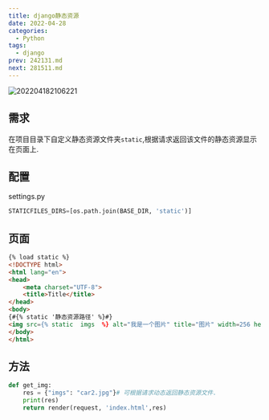 ```yaml
---
title: django静态资源
date: 2022-04-28
categories:
  - Python
tags:
  - django
prev: 242131.md
next: 281511.md
---
```


![202204182106221](https://cdn.jsdelivr.net/gh/qbmzc/images/2022/202204182106221.png)

<!-- more -->

## 需求

在项目目录下自定义静态资源文件夹`static`,根据请求返回该文件的静态资源显示在页面上.

## 配置

settings.py

```python
STATICFILES_DIRS=[os.path.join(BASE_DIR, 'static')]
```

## 页面

```html
{% load static %}
<!DOCTYPE html>
<html lang="en">
<head>
    <meta charset="UTF-8">
    <title>Title</title>
</head>
<body>
{#{% static '静态资源路径' %}#}
<img src={% static  imgs  %} alt="我是一个图片" title="图片" width=256 height=256/><br>
</body>
</html>
```

## 方法

```python
def get_img:
    res = {"imgs": "car2.jpg"}# 可根据请求动态返回静态资源文件.
    print(res)
    return render(request, 'index.html',res)
```
